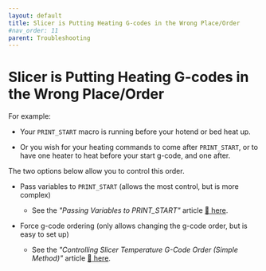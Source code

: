 ```yaml
---
layout: default
title: Slicer is Putting Heating G-codes in the Wrong Place/Order
#nav_order: 11
parent: Troubleshooting
---
```

# Slicer is Putting Heating G-codes in the Wrong Place/Order

For example:

- Your `PRINT_START` macro is running before your hotend or bed heat up. 

- Or you wish for your heating commands to come after `PRINT_START`, or to have one heater to heat before your start g-code, and one after.

The two options below allow you to control this order.

- Pass variables to `PRINT_START` (allows the most control, but is more complex)
    - See the *"Passing Variables to PRINT_START"* article 
    [:page_facing_up: here](http://localhost:4000/Print-Tuning-Guide/articles/passing_slicer_variables.html).

- Force g-code ordering (only allows changing the g-code order, but is easy to set up)

    - See the *"Controlling Slicer Temperature G-Code Order (Simple Method)"* article [:page_facing_up: here](http://localhost:4000/Print-Tuning-Guide/articles/controlling_slicer_g-code_order.html).

